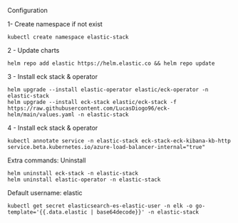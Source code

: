
Configuration

1- Create namespace if not exist
```
kubectl create namespace elastic-stack
```
2 - Update charts
```
helm repo add elastic https://helm.elastic.co && helm repo update
```
3 - Install eck stack & operator
```
helm upgrade --install elastic-operator elastic/eck-operator -n elastic-stack
helm upgrade --install eck-stack elastic/eck-stack -f https://raw.githubusercontent.com/LucasDiogo96/eck-helm/main/values.yaml -n elastic-stack
```
4 - Install eck stack & operator
```
kubectl annotate service -n elastic-stack eck-stack-eck-kibana-kb-http service.beta.kubernetes.io/azure-load-balancer-internal="true"
```

Extra commands: Uninstall

```
helm uninstall eck-stack -n elastic-stack
helm uninstall elastic-operator -n elastic-stack

```


Default username: elastic

```
kubectl get secret elasticsearch-es-elastic-user -n elk -o go-template='{{.data.elastic | base64decode}}' -n elastic-stack
```

